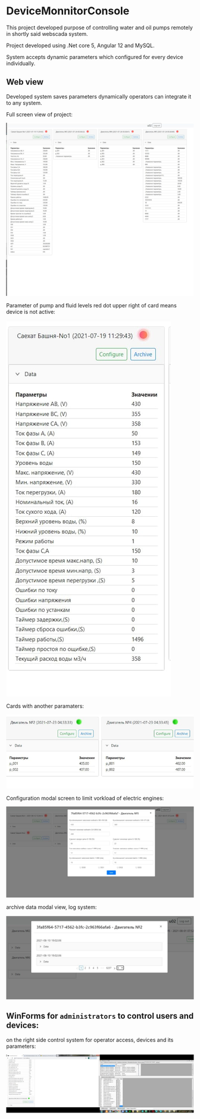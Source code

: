 # DeviceMonnitorConsole

This project developed purpose of controlling water and oil pumps remotely in shortly said webscada system.

Project developed using .Net core 5, Angular 12 and MySQL.

System accepts dynamic parameters which configured for every device individually.

## Web view
Developed system saves parameters dynamically operators can integrate it to any system.

Full screen view of project:

![main screen](assets/photo_2021-07-24_13-05-33.jpg)

Parameter of pump and fluid levels red dot upper right of card means device is not active:

![main screen](assets/photo_2021-07-25_11-22-02.jpg)

Cards with another paramaters:

![main screen](assets/photo_2021-07-23_09-34-41.jpg)

Configuration modal screen to limit vorkload of electric engines: 

![main screen](assets/photo_2021-09-27_12-19-52.jpg)

archive data modal view, log system:

![main screen](assets/photo_2021-08-20_11-41-11.jpg)

## WinForms for ```administrators``` to control users and devices:

on the right side control system for operator access, devices and its parameters:

![main screen](assets/photo_2021-07-25_11-18-44.jpg)



